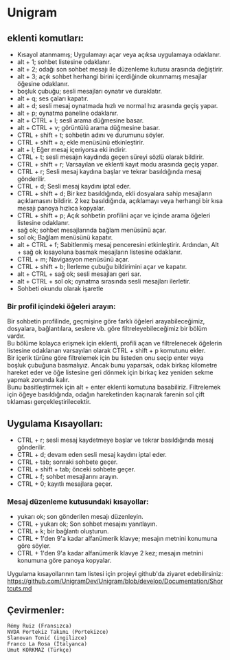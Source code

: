 ﻿# Unigram

## eklenti komutları:

* Kısayol atanmamış; Uygulamayı açar veya açıksa uygulamaya odaklanır.
* alt + 1; sohbet listesine odaklanır.
* alt + 2; odağı son sohbet mesajı ile düzenleme kutusu arasında değiştirir.
* alt + 3; açık sohbet herhangi birini içerdiğinde okunmamış mesajlar öğesine odaklanır.
* boşluk çubuğu; sesli mesajları oynatır ve duraklatır.
* alt + q; ses çaları kapatır.
* alt + d; sesli mesaj oynatmada hızlı ve normal hız arasında geçiş yapar.
* alt + p; oynatma paneline odaklanır.
* alt + CTRL + l; sesli arama düğmesine basar.
* alt + CTRL + v; görüntülü arama düğmesine basar.
* CTRL + shift + t; sohbetin adını ve durumunu söyler.
* CTRL + shift + a; ekle menüsünü etkinleştirir.
* alt + l; Eğer mesaj içeriyorsa eki indirir.
* CTRL + t; sesli mesajın kaydında geçen süreyi sözlü olarak bildirir.
* CTRL + shift + r; Varsayılan ve eklenti kayıt modu arasında geçiş yapar.
* CTRL + r; Sesli mesaj kaydına başlar ve tekrar basıldığında mesaj gönderilir.
* CTRL + d; Sesli mesaj kaydını iptal eder.
* CTRL + shift + d; Bir kez basıldığında, ekli dosyalara sahip mesajların açıklamasını bildirir. 2 kez basıldığında, açıklamayı veya herhangi bir kısa mesajı panoya hızlıca kopyalar.
* CTRL + shift + p; Açık sohbetin profilini açar ve içinde arama öğeleri listesine odaklanır.
* sağ ok; sohbet mesajlarında bağlam menüsünü açar.
* sol ok; Bağlam menüsünü kapatır.
* alt + CTRL + f; Sabitlenmiş mesaj penceresini etkinleştirir. Ardından, Alt + sağ ok kısayoluna basmak mesajların listesine odaklanır.
* CTRL + m; Navigasyon menüsünü açar.
* CTRL + shift + b; İlerleme çubuğu bildirimini açar ve kapatır.
* alt + CTRL + sağ ok; sesli mesajları geri sar.
* alt + CTRL + sol ok; oynatma sırasında sesli mesajları ilerletir.
* Sohbeti okundu olarak işaretle

### Bir profil içindeki öğeleri arayın:

Bir sohbetin profilinde, geçmişine göre farklı öğeleri arayabileceğimiz, dosyalara, bağlantılara, seslere vb. göre filtreleyebileceğimiz bir bölüm vardır.  
Bu bölüme kolayca erişmek için eklenti, profili açan ve filtrelenecek öğelerin listesine odaklanan varsayılan olarak CTRL + shift + p komutunu ekler.  
Bir içerik türüne göre filtrelemek için bu listeden onu seçip enter veya boşluk çubuğuna basmalıyız. Ancak bunu yaparsak, odak birkaç kilometre hareket eder ve öğe listesine geri dönmek için birkaç kez yeniden sekme yapmak zorunda kalır.  
Bunu basitleştirmek için alt + enter eklenti komutuna basabiliriz. Filtrelemek için öğeye basıldığında, odağın hareketinden kaçınarak farenin sol çift tıklaması gerçekleştirilecektir.

## Uygulama Kısayolları:

* CTRL + r; sesli mesaj kaydetmeye başlar ve tekrar basıldığında mesaj gönderilir.
* CTRL + d; devam eden sesli mesaj kaydını iptal eder.
* CTRL + tab; sonraki sohbete geçer.
* CTRL + shift + tab; önceki sohbete geçer.
* CTRL + f; sohbet mesajlarını arayın.
* CTRL + 0; kayıtlı mesajlara geçer.

### Mesaj düzenleme kutusundaki kısayollar:

* yukarı ok; son gönderilen mesajı düzenleyin.
* CTRL + yukarı ok; Son sohbet mesajını yanıtlayın.
* CTRL + k; bir bağlantı oluşturun.
* CTRL + 1'den 9'a kadar alfanümerik klavye; mesajın metnini konumuna göre söyler.
* CTRL + 1'den 9'a kadar alfanümerik klavye 2 kez; mesajın metnini konumuna göre panoya kopyalar.

Uygulama kısayollarının tam listesi için projeyi github'da ziyaret edebilirsiniz:  
<https://github.com/UnigramDev/Unigram/blob/develop/Documentation/Shortcuts.md>

## Çevirmenler:

	Rémy Ruiz (Fransızca)
	NVDA Portekiz Takımı (Portekizce)
	Slanovan Tonić (ingilizce)
	Franco La Rosa (İtalyanca)
	Umut KORKMAZ (Türkçe)
